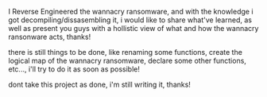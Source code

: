 I Reverse Engineered the wannacry ransomware, and with the knowledge i got decompiling/dissasembling it, i would like to share what've learned, as well as present you guys with a hollistic view of what and how the wannacry ransonware acts, thanks!


there is still things to be done, like renaming some functions, create the logical map of the wannacry ransomware, declare some other functions, etc..., i'll try to do it as soon as possible!

dont take this project as done, i'm still writing it, thanks!
